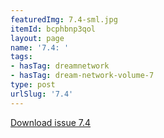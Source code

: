 ```yaml
---
featuredImg: 7.4-sml.jpg
itemId: bcphbnp3qol
layout: page
name: '7.4: '
tags:
- hasTag: dreamnetwork
- hasTag: dream-network-volume-7
type: post
urlSlug: '7.4'
---
```

<a href="../files/pdfs/Volume_7/7.4-Dream-Network-Bulletin_Volume-7-Number-4.pdf" download="">Download issue 7.4</a>